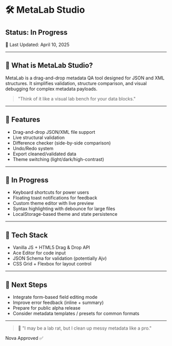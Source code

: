 <!-- File: /docs/logs/metalab.md -->

# 🛠️ MetaLab Studio

## Status: In Progress
📅 Last Updated: April 10, 2025

---

## 🧩 What is MetaLab Studio?
MetaLab is a drag-and-drop metadata QA tool designed for JSON and XML structures. It simplifies validation, structure comparison, and visual debugging for complex metadata payloads.

> "Think of it like a visual lab bench for your data blocks."

---

## 🚧 Features

- Drag-and-drop JSON/XML file support
- Live structural validation
- Difference checker (side-by-side comparison)
- Undo/Redo system
- Export cleaned/validated data
- Theme switching (light/dark/high-contrast)

---

## 🔄 In Progress

- Keyboard shortcuts for power users
- Floating toast notifications for feedback
- Custom theme editor with live preview
- Syntax highlighting with debounce for large files
- LocalStorage-based theme and state persistence

---

## 🧠 Tech Stack

- Vanilla JS + HTML5 Drag & Drop API
- Ace Editor for code input
- JSON Schema for validation (potentially Ajv)
- CSS Grid + Flexbox for layout control

---

## 📌 Next Steps

- Integrate form-based field editing mode
- Improve error feedback (inline + summary)
- Prepare for public alpha release
- Consider metadata templates / presets for common formats

---

> 💬 "I may be a lab rat, but I clean up messy metadata like a pro."

Nova Approved ✅
